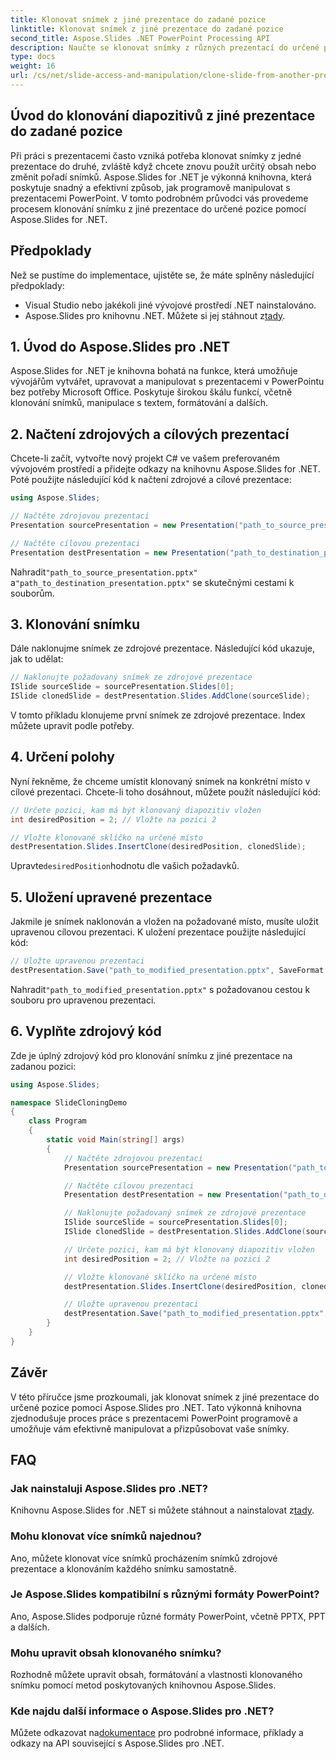 ```yaml
---
title: Klonovat snímek z jiné prezentace do zadané pozice
linktitle: Klonovat snímek z jiné prezentace do zadané pozice
second_title: Aspose.Slides .NET PowerPoint Processing API
description: Naučte se klonovat snímky z různých prezentací do určené pozice pomocí Aspose.Slides for .NET. Podrobný průvodce s kompletním zdrojovým kódem, který zahrnuje klonování snímků, specifikaci pozice a ukládání prezentace.
type: docs
weight: 16
url: /cs/net/slide-access-and-manipulation/clone-slide-from-another-presentation-specified-position/
---
```


## Úvod do klonování diapozitivů z jiné prezentace do zadané pozice

Při práci s prezentacemi často vzniká potřeba klonovat snímky z jedné prezentace do druhé, zvláště když chcete znovu použít určitý obsah nebo změnit pořadí snímků. Aspose.Slides for .NET je výkonná knihovna, která poskytuje snadný a efektivní způsob, jak programově manipulovat s prezentacemi PowerPoint. V tomto podrobném průvodci vás provedeme procesem klonování snímku z jiné prezentace do určené pozice pomocí Aspose.Slides for .NET.

## Předpoklady

Než se pustíme do implementace, ujistěte se, že máte splněny následující předpoklady:

- Visual Studio nebo jakékoli jiné vývojové prostředí .NET nainstalováno.
-  Aspose.Slides pro knihovnu .NET. Můžete si jej stáhnout z[tady](https://releases.aspose.com/slides/net/).

## 1. Úvod do Aspose.Slides pro .NET

Aspose.Slides for .NET je knihovna bohatá na funkce, která umožňuje vývojářům vytvářet, upravovat a manipulovat s prezentacemi v PowerPointu bez potřeby Microsoft Office. Poskytuje širokou škálu funkcí, včetně klonování snímků, manipulace s textem, formátování a dalších.

## 2. Načtení zdrojových a cílových prezentací

Chcete-li začít, vytvořte nový projekt C# ve vašem preferovaném vývojovém prostředí a přidejte odkazy na knihovnu Aspose.Slides for .NET. Poté použijte následující kód k načtení zdrojové a cílové prezentace:

```csharp
using Aspose.Slides;

// Načtěte zdrojovou prezentaci
Presentation sourcePresentation = new Presentation("path_to_source_presentation.pptx");

// Načtěte cílovou prezentaci
Presentation destPresentation = new Presentation("path_to_destination_presentation.pptx");
```

 Nahradit`"path_to_source_presentation.pptx"` a`"path_to_destination_presentation.pptx"` se skutečnými cestami k souborům.

## 3. Klonování snímku

Dále naklonujme snímek ze zdrojové prezentace. Následující kód ukazuje, jak to udělat:

```csharp
// Naklonujte požadovaný snímek ze zdrojové prezentace
ISlide sourceSlide = sourcePresentation.Slides[0];
ISlide clonedSlide = destPresentation.Slides.AddClone(sourceSlide);
```

V tomto příkladu klonujeme první snímek ze zdrojové prezentace. Index můžete upravit podle potřeby.

## 4. Určení polohy

Nyní řekněme, že chceme umístit klonovaný snímek na konkrétní místo v cílové prezentaci. Chcete-li toho dosáhnout, můžete použít následující kód:

```csharp
// Určete pozici, kam má být klonovaný diapozitiv vložen
int desiredPosition = 2; // Vložte na pozici 2

// Vložte klonované sklíčko na určené místo
destPresentation.Slides.InsertClone(desiredPosition, clonedSlide);
```

 Upravte`desiredPosition`hodnotu dle vašich požadavků.

## 5. Uložení upravené prezentace

Jakmile je snímek naklonován a vložen na požadované místo, musíte uložit upravenou cílovou prezentaci. K uložení prezentace použijte následující kód:

```csharp
// Uložte upravenou prezentaci
destPresentation.Save("path_to_modified_presentation.pptx", SaveFormat.Pptx);
```

 Nahradit`"path_to_modified_presentation.pptx"` s požadovanou cestou k souboru pro upravenou prezentaci.

## 6. Vyplňte zdrojový kód

Zde je úplný zdrojový kód pro klonování snímku z jiné prezentace na zadanou pozici:

```csharp
using Aspose.Slides;

namespace SlideCloningDemo
{
    class Program
    {
        static void Main(string[] args)
        {
            // Načtěte zdrojovou prezentaci
            Presentation sourcePresentation = new Presentation("path_to_source_presentation.pptx");

            // Načtěte cílovou prezentaci
            Presentation destPresentation = new Presentation("path_to_destination_presentation.pptx");

            // Naklonujte požadovaný snímek ze zdrojové prezentace
            ISlide sourceSlide = sourcePresentation.Slides[0];
            ISlide clonedSlide = destPresentation.Slides.AddClone(sourceSlide);

            // Určete pozici, kam má být klonovaný diapozitiv vložen
            int desiredPosition = 2; // Vložte na pozici 2

            // Vložte klonované sklíčko na určené místo
            destPresentation.Slides.InsertClone(desiredPosition, clonedSlide);

            // Uložte upravenou prezentaci
            destPresentation.Save("path_to_modified_presentation.pptx", SaveFormat.Pptx);
        }
    }
}
```

## Závěr

V této příručce jsme prozkoumali, jak klonovat snímek z jiné prezentace do určené pozice pomocí Aspose.Slides pro .NET. Tato výkonná knihovna zjednodušuje proces práce s prezentacemi PowerPoint programově a umožňuje vám efektivně manipulovat a přizpůsobovat vaše snímky.

## FAQ

### Jak nainstaluji Aspose.Slides pro .NET?

 Knihovnu Aspose.Slides for .NET si můžete stáhnout a nainstalovat z[tady](https://releases.aspose.com/slides/net/).

### Mohu klonovat více snímků najednou?

Ano, můžete klonovat více snímků procházením snímků zdrojové prezentace a klonováním každého snímku samostatně.

### Je Aspose.Slides kompatibilní s různými formáty PowerPoint?

Ano, Aspose.Slides podporuje různé formáty PowerPoint, včetně PPTX, PPT a dalších.

### Mohu upravit obsah klonovaného snímku?

Rozhodně můžete upravit obsah, formátování a vlastnosti klonovaného snímku pomocí metod poskytovaných knihovnou Aspose.Slides.

### Kde najdu další informace o Aspose.Slides pro .NET?

 Můžete odkazovat na[dokumentace](https://reference.aspose.com/slides/net/) pro podrobné informace, příklady a odkazy na API související s Aspose.Slides pro .NET.